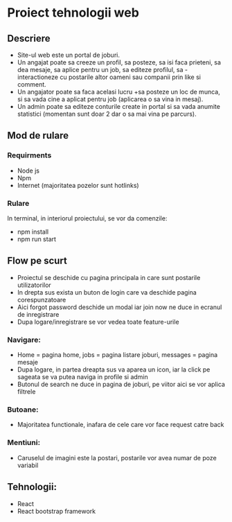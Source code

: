 # Proiect tehnologii web

## Descriere

- Site-ul web este un portal de joburi.
- Un angajat poate sa creeze un profil, sa posteze, sa isi faca prieteni, sa dea mesaje, sa aplice pentru un job, sa editeze profilul, sa - interactioneze cu postarile altor oameni sau companii prin like si comment.
- Un angajator poate sa faca acelasi lucru +sa posteze un loc de munca, si sa vada cine a aplicat pentru job (aplicarea o sa vina in mesaj).
- Un admin poate sa editeze conturile create in portal si sa vada anumite statistici (momentan sunt doar 2 dar o sa mai vina pe parcurs).

## Mod de rulare

### Requirments

- Node js
- Npm
- Internet (majoritatea pozelor sunt hotlinks)

### Rulare

In terminal, in interiorul proiectului, se vor da comenzile:
- npm install
- npm run start

## Flow pe scurt

- Proiectul se deschide cu pagina principala in care sunt postarile utilizatorilor
- In drepta sus exista un buton de login care va deschide pagina corespunzatoare
- Aici forgot password deschide un modal iar join now ne duce in ecranul de inregistrare
- Dupa logare/inregistrare se vor vedea toate feature-urile

### Navigare:

- Home = pagina home, jobs = pagina listare joburi, messages = pagina mesaje
- Dupa logare, in partea dreapta sus va aparea un icon, iar la click pe sageata se va putea naviga in profile si admin
- Butonul de search ne duce in pagina de joburi, pe viitor aici se vor aplica filtrele

### Butoane:

- Majoritatea functionale, inafara de cele care vor face request catre back

### Mentiuni:

- Caruselul de imagini este la postari, postarile vor avea numar de poze variabil


## Tehnologii:

- React
- React bootstrap framework
